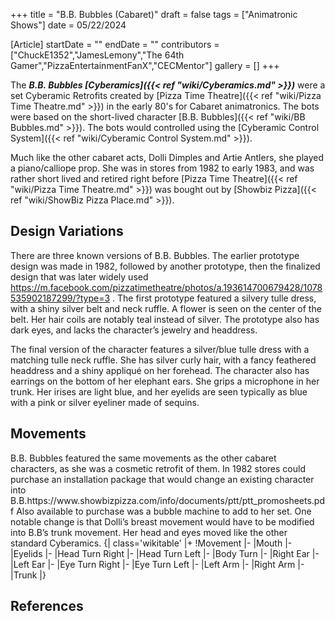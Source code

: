 +++
title = "B.B. Bubbles (Cabaret)"
draft = false
tags = ["Animatronic Shows"]
date = 05/22/2024

[Article]
startDate = ""
endDate = ""
contributors = ["ChuckE1352","JamesLemony","The 64th Gamer","PizzaEntertainmentFanX","CECMentor"]
gallery = []
+++


The <b><i>B.B. Bubbles [Cyberamics]({{< ref "wiki/Cyberamics.md" >}})</b></i> were a set Cyberamic Retrofits created by [Pizza Time Theatre]({{< ref "wiki/Pizza Time Theatre.md" >}}) in the early 80's for Cabaret animatronics. The bots were based on the short-lived character [B.B. Bubbles]({{< ref "wiki/BB Bubbles.md" >}}). The bots would controlled using the [Cyberamic Control System]({{< ref "wiki/Cyberamic Control System.md" >}}). 

Much like the other cabaret acts, Dolli Dimples and Artie Antlers, she played a piano/calliope prop. She was in stores from 1982 to early 1983, and was rather short lived and retired right before [Pizza Time Theatre]({{< ref "wiki/Pizza Time Theatre.md" >}}) was bought out by [Showbiz Pizza]({{< ref "wiki/ShowBiz Pizza Place.md" >}}). 

<h2>Design Variations</h2>

There are three known versions of B.B. Bubbles. The earlier prototype design was made in 1982, followed by another prototype, then the finalized design that was later widely used <ref>https://m.facebook.com/pizzatimetheatre/photos/a.193614700679428/1078535902187299/?type=3 </ref>. The first prototype featured a silvery tulle dress, with a shiny silver belt and neck ruffle. A flower is seen on the center of the belt. Her hair coils are notably teal instead of silver. The prototype also has dark eyes, and lacks the character’s jewelry and headdress. 

The final version of the character features a silver/blue tulle dress with a matching tulle neck ruffle. She has silver curly hair, with a fancy feathered headdress and a shiny appliqué on her forehead. The character also has earrings on the bottom of her elephant ears. She grips a microphone in her trunk. Her irises are light blue, and her eyelids are seen typically as blue with a pink or silver eyeliner made of sequins.

<h2> Movements </h2>
B.B. Bubbles featured the same movements as the other cabaret characters, as she was a cosmetic retrofit of them. In 1982 stores could purchase an installation package that would change an existing character into B.B.<ref>https://www.showbizpizza.com/info/documents/ptt/ptt_promosheets.pdf</ref> Also available to purchase was a bubble machine to add to her set. One notable change is that Dolli’s breast movement would have to be modified into B.B’s trunk movement. Her head and eyes moved like the other standard Cyberamics.
{| class='wikitable'
|+
!Movement
|-
|Mouth
|-
|Eyelids
|-
|Head Turn Right
|-
|Head Turn Left
|-
|Body Turn
|-
|Right Ear
|-
|Left Ear
|-
|Eye Turn Right
|-
|Eye Turn Left
|-
|Left Arm
|-
|Right Arm
|-
|Trunk
|}




<h2> References </h2>
<references />